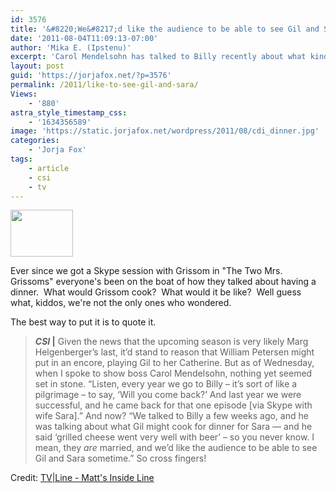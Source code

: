 ```yaml
---
id: 3576
title: '&#8220;We&#8217;d like the audience to be able to see Gil and Sara&#8221;'
date: '2011-08-04T11:09:13-07:00'
author: 'Mika E. (Ipstenu)'
excerpt: 'Carol Mendelsohn has talked to Billy recently about what kind of dinner Gil would cook for Sara, and she''d like to have them ''together'' on screen again.'
layout: post
guid: 'https://jorjafox.net/?p=3576'
permalink: /2011/like-to-see-gil-and-sara/
Views:
    - '880'
astra_style_timestamp_css:
    - '1634356589'
image: 'https://static.jorjafox.net/wordpress/2011/08/cdi_dinner.jpg'
categories:
    - 'Jorja Fox'
tags:
    - article
    - csi
    - tv
---
```


<img class="alignleft size-thumbnail wp-image-3577" title="cdi_dinner" src="//static.jorjafox.net/wordpress/2011/08/cdi_dinner-210x140.jpg" alt="" width="100" height="75" />

Ever since we got a Skype session with Grissom in "The Two Mrs. Grissoms" everyone's been on the boat of how they talked about having a dinner.  What would Grissom cook?  What would it be like?  Well guess what, kiddos, we're not the only ones who wondered.

The best way to put it is to quote it.
<blockquote><strong><em>CSI</em> |</strong> Given the news that the upcoming season is very likely Marg Helgenberger’s last, it’d stand to reason that William Petersen might put in an encore, playing Gil to her Catherine. But as of Wednesday, when I spoke to show boss Carol Mendelsohn, nothing yet seemed set in stone. “Listen, every year we go to Billy – it’s sort of like a pilgrimage – to say, ‘Will you come back?’ And last year we were successful, and he came back for that one episode [via Skype with wife Sara].” And now? “We talked to Billy a few weeks ago, and he was talking about what Gil might cook for dinner for Sara — and he said ‘grilled cheese went very well with beer’ – so you never know. I mean, they <em>are</em> married, and we’d like the audience to be able to see Gil and Sara sometime.” So cross fingers!</blockquote>
Credit: <a href="http://www.tvline.com/2011/08/matts-inside-line-scoop-ncis-csi-criminal-minds-chuck/">TV|Line - Matt's Inside Line</a>